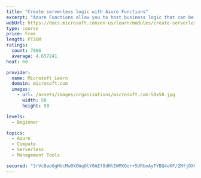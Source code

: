```yaml
---
title: "Create serverless logic with Azure Functions"
excerpt: "Azure Functions allow you to host business logic that can be executed without managing or provisioning server infrastructure"
webUrl: https://docs.microsoft.com/en-us/learn/modules/create-serverless-logic-with-azure-functions/
type: course
price: Free
length: PT36M
ratings:
  count: 7886
  average: 4.657241
heat: 60

provider:
  name: Microsoft Learn
  domain: microsoft.com
  images:
    - url: /assets/images/organizations/microsoft.com-50x50.jpg
      width: 50
      height: 50

levels:
  - Beginner

topics:
  - Azure
  - Compute
  - Serverless
  - Management Tools

secured: "3rVc8ao6gHVcMw0X6WqOlY0AEf8dHlEWMXQor+5URboAyTYBQ4oKF/ZMfjDXVKHhfAZa+UPaCkadQvv+sraOEuSBMS6R//2SHC+HvsETjAQbNy0ydZyh1F+FzIH9ZTU2R1LUdqvtuKN4E/Nf2iHjPJZzLLWYHsU7bOUcGt5FA/s3yTrE8+GvACpgAf0D7DFgCAr2WE7xI1l/DsKpCbS4JiM7Cl5VboBungycYQ04+R6mmKqNK3Ziy+g7oTUx0NiDqP1ilZj55QVRGCiBmpEmAeYdfuS1HrdoYKFQtxFiRE/riNvpLWan65MbQYhrXXy0GELR33Vr+ymQVE6vn7yqtFPLo20oGVxMv5jqblDOTOpKNodlqlFDYaxzdUZGQq8KdKd3BwjPluhHK2o7SedkkVwQIkjNlY8jf55dP4woDxo=;3g2ByJPZ1ytZmfG822Qspw=="
---
```


